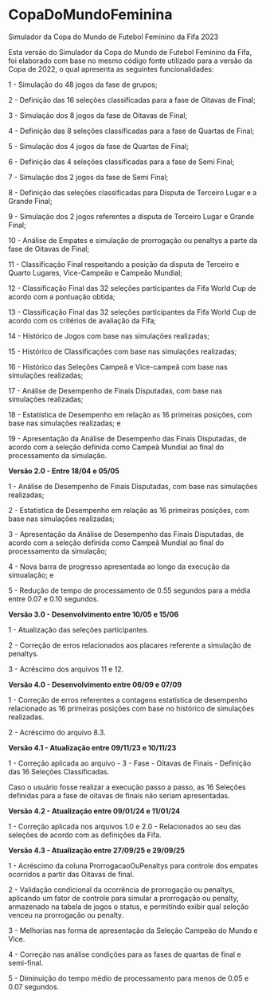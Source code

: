 # CopaDoMundoFeminina
Simulador da Copa do Mundo de Futebol Feminino da Fifa 2023

Esta versão do Simulador da Copa do Mundo de Futebol Feminino da Fifa, foi elaborado com base no mesmo código fonte utilizado para a versão da Copa de 2022, o qual apresenta as seguintes funcionalidades:

1 - Simulação do 48 jogos da fase de grupos;

2 - Definição das 16 seleções classificadas para a fase de Oitavas de Final;

3 - Simulação dos 8 jogos da fase de Oitavas de Final;

4 - Definição das 8 seleções classificadas para a fase de Quartas de Final;

5 - Simulação dos 4 jogos da fase de Quartas de Final;

6 - Definição das 4 seleções classificadas para a fase de Semi Final;

7 - Simulação dos 2 jogos da fase de Semi Final;

8 - Definição das seleções classificadas para Disputa de Terceiro Lugar e a Grande Final;

9 - Simulação dos 2 jogos referentes a disputa de Terceiro Lugar e Grande Final;

10 - Análise de Empates e simulação de prorrogação ou penaltys a parte da fase de Oitavas de Final;

11 - Classificação Final respeitando a posição da disputa de Terceiro e Quarto Lugares, Vice-Campeão e Campeão Mundial;

12 - Classificação Final das 32 seleções participantes da Fifa World Cup de acordo com a pontuação obtida;

13 - Classificação Final das 32 seleções participantes da Fifa World Cup de acordo com os critérios de avaliação da Fifa;

14 - Histórico de Jogos com base nas simulações realizadas;

15 - Histórico de Classificações com base nas simulações realizadas;

16 - Histórico das Seleções Campeã e Vice-campeã com base nas simulações realizadas;

17 - Análise de Desempenho de Finais Disputadas, com base nas simulações realizadas;

18 - Estatística de Desempenho em relação as 16 primeiras posições, com base nas simulações realizadas; e

19 - Apresentação da Análise de Desempenho das Finais Disputadas, de acordo com a seleção definida como Campeã Mundial ao final do processamento da simulação.

**Versão 2.0 - Entre 18/04 e 05/05**

1 - Análise de Desempenho de Finais Disputadas, com base nas simulações realizadas;

2 - Estatística de Desempenho em relação as 16 primeiras posições, com base nas simulações realizadas;

3 - Apresentação da Análise de Desempenho das Finais Disputadas, de acordo com a seleção definida como Campeã Mundial ao final do processamento da simulação; 

4 - Nova barra de progresso apresentada ao longo da execução da simualação; e

5 - Redução de tempo de processamento de 0.55 segundos para a média entre  0.07 e 0.10 segundos.

**Versão 3.0 - Desenvolvimento entre 10/05 e 15/06**

1 - Atualização das seleções participantes.

2 - Correção de erros relacionados aos placares referente a simulação de penaltys.

3 - Acréscimo dos arquivos 11 e 12.

**Versão 4.0 - Desenvolvimento entre 06/09 e 07/09**

1 - Correção de erros referentes a contagens estatística de desempenho relacionado as 16 primeiras posições com base no histórico de simulações realizadas.

2 - Acréscimo do arquivo 8.3.

**Versão 4.1 - Atualização entre 09/11/23 e 10/11/23**

1 - Correção aplicada ao arquivo - 3 - Fase - Oitavas de Finais - Definição das 16 Seleções Classificadas.

Caso o usuário fosse realizar a execução passo a passo, as 16 Seleções definidas para a fase de oitavas de finais não seriam apresentadas.

**Versão 4.2 - Atualização entre 09/01/24 e 11/01/24**

1 - Correção aplicada nos arquivos 1.0 e 2.0 - Relacionados ao seu das seleções de acordo com as definições da Fifa.

**Versão 4.3 - Atualização entre 27/09/25 e 29/09/25**

1 - Acréscimo da coluna ProrrogacaoOuPenaltys para controle dos empates ocorridos a partir das Oitavas de final.

2 - Validação condicional da ocorrência de prorrogação ou penaltys, aplicando um fator de controle para simular a prorrogação ou penalty, armazenado na tabela de jogos o status, e permitindo exibir qual seleção venceu na prorrogação ou penalty.

3 - Melhorias nas forma de apresentação da Seleção Campeão do Mundo e Vice.

4 - Correção nas análise condições para as fases de quartas de final e semi-final.

5 - Diminuição do tempo médio de processamento para menos de 0.05 e 0.07 segundos.
